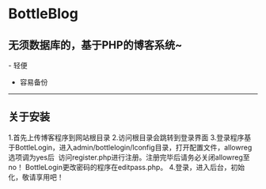 # BottleBlog
## 无须数据库的，基于PHP的博客系统~
- 轻便
- 容易备份
----------------------------------
## 关于安装
1.首先上传博客程序到网站根目录
2.访问根目录会跳转到登录界面
3.登录程序基于BottleLogin，进入admin/bottlelogin/lconfig目录，打开配置文件，allowreg选项调为yes后
  访问register.php进行注册。注册完毕后请务必关闭allowreg至no！
  BottleLogin更改密码的程序在editpass.php。
4.登录，进入后台，初始化，敬请享用吧！
